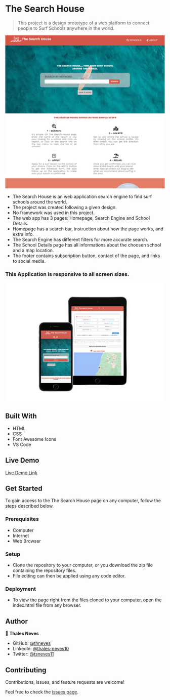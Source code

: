 # The Search House

> This project is a design prototype of a web platform to connect people to Surf Schools anywhere in the world.

![screenshot](/assets/images/screenshot.png)

- The Search House is an web application search engine to find surf schools around the world.
- The project was created following a given design.
- No framework was used in this project.
- The web app has 3 pages: Homepage, Search Engine and School Details.
- Homepage has a search bar, instruction about how the page works, and extra info.
- The Search Engine has different filters for more accurate search.
- The School Details page has all informations about the choosen school and a map location.
- The footer contains subscription button, contact of the page, and links to social media.


### This Application is responsive to all screen sizes.

![screenshot](/assets/images/responsive-screenshot.png)

## Built With

- HTML
- CSS
- Font Awesome Icons
- VS Code

## Live Demo

[Live Demo Link](https://thneves.github.io/TheNextWeb-Responsive/)

## Get Started

To gain access to the The Search House page on any computer, follow the steps described below.

### Prerequisites

- Computer
- Internet
- Web Browser

### Setup

- Clone the repository to your computer, or you download the zip file containing the repository files.
- File editing can then be applied using any code editor.

### Deployment

- To view the page right from the files cloned to your computer, open the index.html file from any browser.

## Author

👤 **Thales Neves**

- GitHub: [@thneves](https://github.com/thneves)
- LinkedIn: [@thales-neves10](https://www.linkedin.com/in/thales-neves10/)
- Twitter: [@tsneves11](https://twitter.com/tsneves11)


## Contributing

Contributions, issues, and feature requests are welcome!

Feel free to check the [issues page](https://github.com/julian3493/design-teardown/issues/).